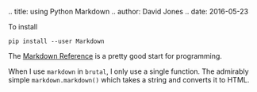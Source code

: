 .. title: using Python Markdown
.. author: David Jones
.. date: 2016-05-23

To install

`pip install --user Markdown`

The [Markdown
Reference](https://pythonhosted.org/Markdown/reference.html) is
a pretty good start for programming.

When I use `markdown` in `brutal`, I only use a single function.
The admirably simple `markdown.markdown()` which takes a string
and converts it to HTML.
